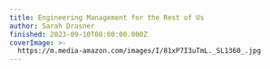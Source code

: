 ```yaml
---
title: Engineering Management for the Rest of Us
author: Sarah Drasner
finished: 2023-09-10T00:00:00.000Z
coverImage: >-
  https://m.media-amazon.com/images/I/81xP7I3uTmL._SL1360_.jpg
---
```

